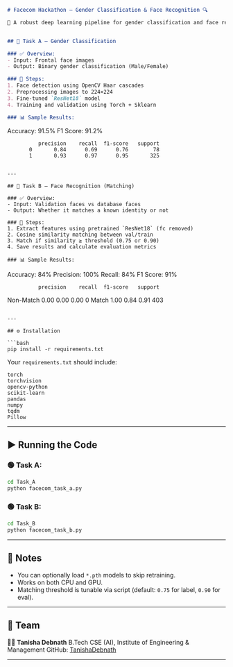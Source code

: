 

```markdown
# Facecom Hackathon – Gender Classification & Face Recognition 🔍

🚀 A robust deep learning pipeline for gender classification and face recognition under adverse visual conditions, using the FACECOM dataset.


## 🧠 Task A – Gender Classification

### ✅ Overview:
- Input: Frontal face images
- Output: Binary gender classification (Male/Female)

### 🔧 Steps:
1. Face detection using OpenCV Haar cascades
2. Preprocessing images to 224×224
3. Fine-tuned `ResNet18` model
4. Training and validation using Torch + Sklearn

### 📊 Sample Results:
```

Accuracy: 91.5%
F1 Score: 91.2%

```
          precision    recall  f1-score   support
       0       0.84      0.69      0.76        78
       1       0.93      0.97      0.95       325
```

```

---

## 🧠 Task B – Face Recognition (Matching)

### ✅ Overview:
- Input: Validation faces vs database faces
- Output: Whether it matches a known identity or not

### 🔧 Steps:
1. Extract features using pretrained `ResNet18` (fc removed)
2. Cosine similarity matching between val/train
3. Match if similarity ≥ threshold (0.75 or 0.90)
4. Save results and calculate evaluation metrics

### 📊 Sample Results:
```

Accuracy: 84%
Precision: 100%
Recall: 84%
F1 Score: 91%

```
          precision    recall  f1-score   support
```

Non-Match       0.00      0.00      0.00         0
Match       1.00      0.84      0.91       403

````

---

## ⚙️ Installation

```bash
pip install -r requirements.txt
````

Your `requirements.txt` should include:

```
torch
torchvision
opencv-python
scikit-learn
pandas
numpy
tqdm
Pillow
```

---

## ▶️ Running the Code

### 🟢 Task A:

```bash
cd Task_A
python facecom_task_a.py
```

### 🟢 Task B:

```bash
cd Task_B
python facecom_task_b.py
```

---

## 🧾 Notes

* You can optionally load `*.pth` models to skip retraining.
* Works on both CPU and GPU.
* Matching threshold is tunable via script (default: `0.75` for label, `0.90` for eval).

---

## 🙌 Team

👩‍💻 **Tanisha Debnath**
B.Tech CSE (AI), Institute of Engineering & Management
GitHub: [TanishaDebnath](https://github.com/TanishaDebnath)

---


